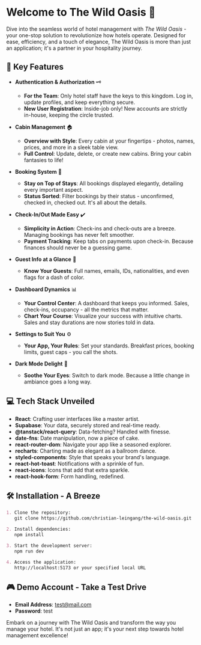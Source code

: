 # Welcome to The Wild Oasis 🌴

Dive into the seamless world of hotel management with _The Wild Oasis_ - your one-stop solution to revolutionize how hotels operate. Designed for ease, efficiency, and a touch of elegance, The Wild Oasis is more than just an application; it's a partner in your hospitality journey.

## 🌟 Key Features

- **Authentication & Authorization** 🗝️

  - **For the Team**: Only hotel staff have the keys to this kingdom. Log in, update profiles, and keep everything secure.
  - **New User Registration**: Inside-job only! New accounts are strictly in-house, keeping the circle trusted.

- **Cabin Management** 🏠

  - **Overview with Style**: Every cabin at your fingertips - photos, names, prices, and more in a sleek table view.
  - **Full Control**: Update, delete, or create new cabins. Bring your cabin fantasies to life!

- **Booking System** 📅

  - **Stay on Top of Stays**: All bookings displayed elegantly, detailing every important aspect.
  - **Status Sorted**: Filter bookings by their status - unconfirmed, checked in, checked out. It's all about the details.

- **Check-In/Out Made Easy** ✔️

  - **Simplicity in Action**: Check-ins and check-outs are a breeze. Managing bookings has never felt smoother.
  - **Payment Tracking**: Keep tabs on payments upon check-in. Because finances should never be a guessing game.

- **Guest Info at a Glance** 👥

  - **Know Your Guests**: Full names, emails, IDs, nationalities, and even flags for a dash of color.

- **Dashboard Dynamics** 📊

  - **Your Control Center**: A dashboard that keeps you informed. Sales, check-ins, occupancy - all the metrics that matter.
  - **Chart Your Course**: Visualize your success with intuitive charts. Sales and stay durations are now stories told in data.

- **Settings to Suit You** ⚙️

  - **Your App, Your Rules**: Set your standards. Breakfast prices, booking limits, guest caps - you call the shots.

- **Dark Mode Delight** 🌙
  - **Soothe Your Eyes**: Switch to dark mode. Because a little change in ambiance goes a long way.

## 💻 Tech Stack Unveiled

- **React**: Crafting user interfaces like a master artist.
- **Supabase**: Your data, securely stored and real-time ready.
- **@tanstack/react-query**: Data-fetching? Handled with finesse.
- **date-fns**: Date manipulation, now a piece of cake.
- **react-router-dom**: Navigate your app like a seasoned explorer.
- **recharts**: Charting made as elegant as a ballroom dance.
- **styled-components**: Style that speaks your brand's language.
- **react-hot-toast**: Notifications with a sprinkle of fun.
- **react-icons**: Icons that add that extra sparkle.
- **react-hook-form**: Form handling, redefined.

## 🛠️ Installation - A Breeze

```markdown
1. Clone the repository:
   git clone https://github.com/christian-leingang/the-wild-oasis.git

2. Install dependencies:
   npm install

3. Start the development server:
   npm run dev

4. Access the application:
   http://localhost:5173 or your specified local URL
```

## 🎮 Demo Account - Take a Test Drive

- **Email Address**: test@mail.com
- **Password**: test

Embark on a journey with The Wild Oasis and transform the way you manage your hotel. It's not just an app; it's your next step towards hotel management excellence!
